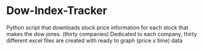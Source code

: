 # Dow-Index-Tracker
Python script that downloads stock price information for each stock that makes the dow jones. (thirty companies)
Dedicated to each company, thirty different excel files are created with ready to graph (price x time) data
